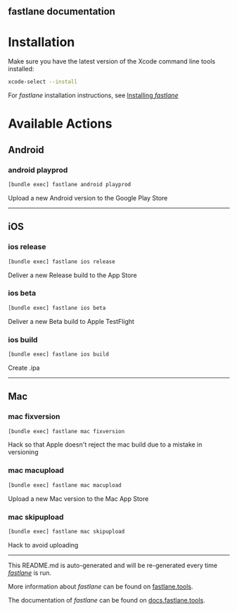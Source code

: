 fastlane documentation
----

# Installation

Make sure you have the latest version of the Xcode command line tools installed:

```sh
xcode-select --install
```

For _fastlane_ installation instructions, see [Installing _fastlane_](https://docs.fastlane.tools/#installing-fastlane)

# Available Actions

## Android

### android playprod

```sh
[bundle exec] fastlane android playprod
```

Upload a new Android version to the Google Play Store

----


## iOS

### ios release

```sh
[bundle exec] fastlane ios release
```

Deliver a new Release build to the App Store

### ios beta

```sh
[bundle exec] fastlane ios beta
```

Deliver a new Beta build to Apple TestFlight

### ios build

```sh
[bundle exec] fastlane ios build
```

Create .ipa

----


## Mac

### mac fixversion

```sh
[bundle exec] fastlane mac fixversion
```

Hack so that Apple doesn't reject the mac build due to a mistake in versioning

### mac macupload

```sh
[bundle exec] fastlane mac macupload
```

Upload a new Mac version to the Mac App Store

### mac skipupload

```sh
[bundle exec] fastlane mac skipupload
```

Hack to avoid uploading

----

This README.md is auto-generated and will be re-generated every time [_fastlane_](https://fastlane.tools) is run.

More information about _fastlane_ can be found on [fastlane.tools](https://fastlane.tools).

The documentation of _fastlane_ can be found on [docs.fastlane.tools](https://docs.fastlane.tools).
